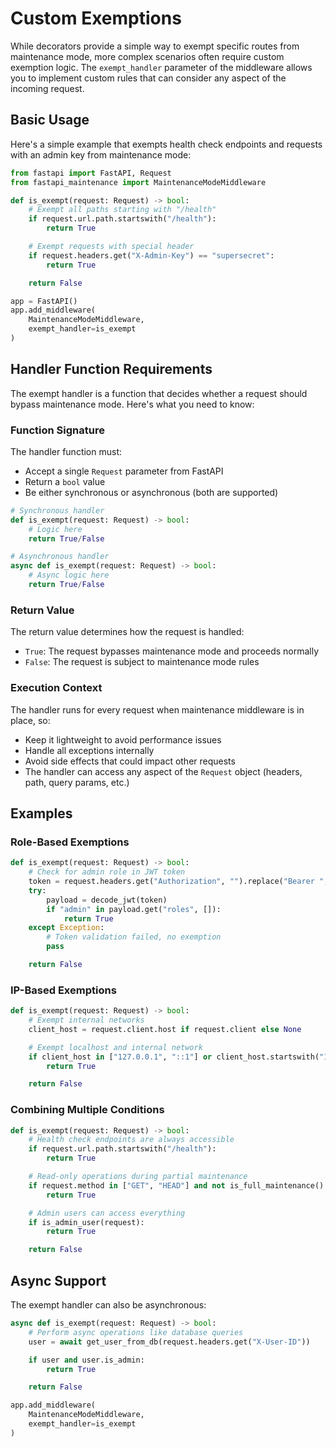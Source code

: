 # Custom Exemptions

While decorators provide a simple way to exempt specific routes from maintenance mode, more complex scenarios often require custom exemption logic. The `exempt_handler` parameter of the middleware allows you to implement custom rules that can consider any aspect of the incoming request.

## Basic Usage

Here's a simple example that exempts health check endpoints and requests with an admin key from maintenance mode:

```python
from fastapi import FastAPI, Request
from fastapi_maintenance import MaintenanceModeMiddleware

def is_exempt(request: Request) -> bool:
    # Exempt all paths starting with "/health"
    if request.url.path.startswith("/health"):
        return True

    # Exempt requests with special header
    if request.headers.get("X-Admin-Key") == "supersecret":
        return True

    return False

app = FastAPI()
app.add_middleware(
    MaintenanceModeMiddleware,
    exempt_handler=is_exempt
)
```

## Handler Function Requirements

The exempt handler is a function that decides whether a request should bypass maintenance mode. Here's what you need to know:

### Function Signature

The handler function must:
- Accept a single `Request` parameter from FastAPI
- Return a `bool` value
- Be either synchronous or asynchronous (both are supported)

```python
# Synchronous handler
def is_exempt(request: Request) -> bool:
    # Logic here
    return True/False

# Asynchronous handler
async def is_exempt(request: Request) -> bool:
    # Async logic here
    return True/False
```

### Return Value

The return value determines how the request is handled:
- `True`: The request bypasses maintenance mode and proceeds normally
- `False`: The request is subject to maintenance mode rules

### Execution Context

The handler runs for every request when maintenance middleware is in place, so:
- Keep it lightweight to avoid performance issues
- Handle all exceptions internally
- Avoid side effects that could impact other requests
- The handler can access any aspect of the `Request` object (headers, path, query params, etc.)

## Examples

### Role-Based Exemptions

```python
def is_exempt(request: Request) -> bool:
    # Check for admin role in JWT token
    token = request.headers.get("Authorization", "").replace("Bearer ", "")
    try:
        payload = decode_jwt(token)
        if "admin" in payload.get("roles", []):
            return True
    except Exception:
        # Token validation failed, no exemption
        pass

    return False
```

### IP-Based Exemptions

```python
def is_exempt(request: Request) -> bool:
    # Exempt internal networks
    client_host = request.client.host if request.client else None

    # Exempt localhost and internal network
    if client_host in ["127.0.0.1", "::1"] or client_host.startswith("10."):
        return True

    return False
```

### Combining Multiple Conditions

```python
def is_exempt(request: Request) -> bool:
    # Health check endpoints are always accessible
    if request.url.path.startswith("/health"):
        return True

    # Read-only operations during partial maintenance
    if request.method in ["GET", "HEAD"] and not is_full_maintenance():
        return True

    # Admin users can access everything
    if is_admin_user(request):
        return True

    return False
```

## Async Support

The exempt handler can also be asynchronous:

```python
async def is_exempt(request: Request) -> bool:
    # Perform async operations like database queries
    user = await get_user_from_db(request.headers.get("X-User-ID"))

    if user and user.is_admin:
        return True

    return False

app.add_middleware(
    MaintenanceModeMiddleware,
    exempt_handler=is_exempt
)
```

